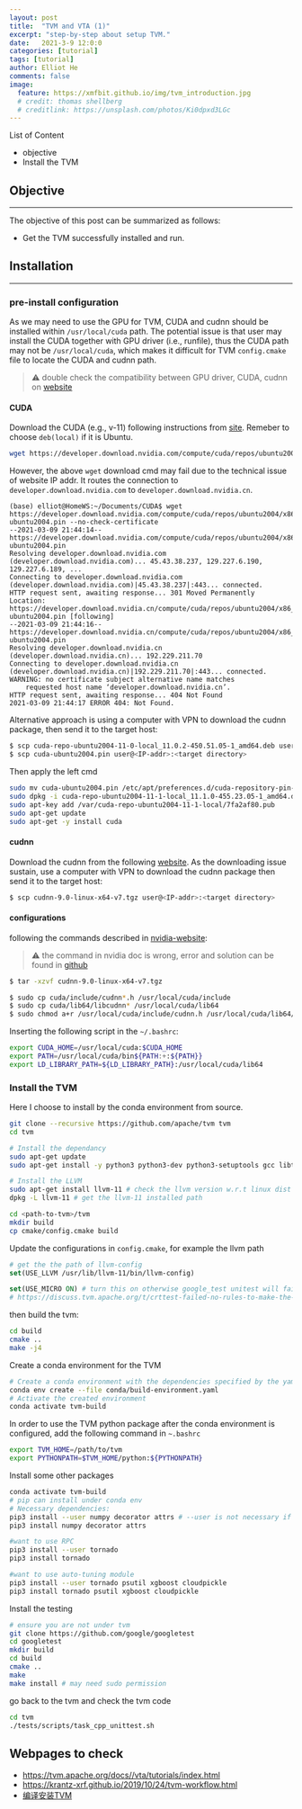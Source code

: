 ```yaml
---
layout: post
title:  "TVM and VTA (1)"
excerpt: "step-by-step about setup TVM."
date:   2021-3-9 12:0:0
categories: [tutorial]
tags: [tutorial]
author: Elliot He
comments: false
image:
  feature: https://xmfbit.github.io/img/tvm_introduction.jpg
  # credit: thomas shellberg
  # creditlink: https://unsplash.com/photos/Ki0dpxd3LGc
---
```


List of Content

- objective
- Install the TVM

## Objective
--------
The objective of this post can be summarized as follows:

- Get the TVM successfully installed and run.

## Installation

-----------------------

### pre-install configuration

As we may need to use the GPU for TVM, CUDA and cudnn should be installed within `/usr/local/cuda` path. The potential issue is that user may install the CUDA together with GPU driver (i.e., runfile), thus the CUDA path may not be `/usr/local/cuda`, which makes it difficult for TVM `config.cmake` file to locate the CUDA and cudnn path.

> :warning: double check the compatibility between GPU driver, CUDA, cudnn on [website](https://docs.nvidia.com/deploy/cuda-compatibility/index.html#binary-compatibility)

#### CUDA 

Download the CUDA (e.g., v-11) following instructions from [site](https://developer.nvidia.com/cuda-11.1.0-download-archive). Remeber to choose `deb(local)` if it is Ubuntu.

```bash
wget https://developer.download.nvidia.com/compute/cuda/repos/ubuntu2004/x86_64/cuda-ubuntu2004.pin
```

However, the above `wget` download cmd may fail due to the technical issue of website IP addr. It routes the connection to `developer.download.nvidia.com` to `developer.download.nvidia.cn`.  

```
(base) elliot@HomeWS:~/Documents/CUDA$ wget https://developer.download.nvidia.com/compute/cuda/repos/ubuntu2004/x86_64/cuda-ubuntu2004.pin --no-check-certificate
--2021-03-09 21:44:14--  https://developer.download.nvidia.com/compute/cuda/repos/ubuntu2004/x86_64/cuda-ubuntu2004.pin
Resolving developer.download.nvidia.com (developer.download.nvidia.com)... 45.43.38.237, 129.227.6.190, 129.227.6.189, ...
Connecting to developer.download.nvidia.com (developer.download.nvidia.com)|45.43.38.237|:443... connected.
HTTP request sent, awaiting response... 301 Moved Permanently
Location: https://developer.download.nvidia.cn/compute/cuda/repos/ubuntu2004/x86_64/cuda-ubuntu2004.pin [following]
--2021-03-09 21:44:16--  https://developer.download.nvidia.cn/compute/cuda/repos/ubuntu2004/x86_64/cuda-ubuntu2004.pin
Resolving developer.download.nvidia.cn (developer.download.nvidia.cn)... 192.229.211.70
Connecting to developer.download.nvidia.cn (developer.download.nvidia.cn)|192.229.211.70|:443... connected.
WARNING: no certificate subject alternative name matches
	requested host name ‘developer.download.nvidia.cn’.
HTTP request sent, awaiting response... 404 Not Found
2021-03-09 21:44:17 ERROR 404: Not Found.
```

Alternative approach is using a computer with VPN to download the cudnn package, then send it to the target host:

```bash
$ scp cuda-repo-ubuntu2004-11-0-local_11.0.2-450.51.05-1_amd64.deb user@<IP-addr>:<target directory>
$ scp cuda-ubuntu2004.pin user@<IP-addr>:<target directory>
```

Then apply the left cmd

```bash
sudo mv cuda-ubuntu2004.pin /etc/apt/preferences.d/cuda-repository-pin-600
sudo dpkg -i cuda-repo-ubuntu2004-11-1-local_11.1.0-455.23.05-1_amd64.deb
sudo apt-key add /var/cuda-repo-ubuntu2004-11-1-local/7fa2af80.pub
sudo apt-get update
sudo apt-get -y install cuda
```

#### cudnn

Download the cudnn from the following [website](https://developer.nvidia.com/cudnn). As the downloading issue sustain, use a computer with VPN to download the cudnn package then send it to the target host:

```bash
$ scp cudnn-9.0-linux-x64-v7.tgz user@<IP-addr>:<target directory>
```

#### configurations

following the commands described in [nvidia-website](https://docs.nvidia.com/deeplearning/cudnn/archives/cudnn_765/cudnn-install/index.html#installlinux-tar):

> :warning: the command in nvidia doc is wrong, error and solution can be found in [github](https://github.com/pjreddie/darknet/issues/2356#issuecomment-756701965)

```bash
$ tar -xzvf cudnn-9.0-linux-x64-v7.tgz

$ sudo cp cuda/include/cudnn*.h /usr/local/cuda/include  
$ sudo cp cuda/lib64/libcudnn* /usr/local/cuda/lib64
$ sudo chmod a+r /usr/local/cuda/include/cudnn.h /usr/local/cuda/lib64/libcudnn*		
```

Inserting the following script in the `~/.bashrc`:

```bash
export CUDA_HOME=/usr/local/cuda:$CUDA_HOME
export PATH=/usr/local/cuda/bin${PATH:+:${PATH}}
export LD_LIBRARY_PATH=${LD_LIBRARY_PATH}:/usr/local/cuda/lib64
```


### Install the TVM

Here I choose to install by the conda environment from source.

```bash
git clone --recursive https://github.com/apache/tvm tvm
cd tvm

# Install the dependancy
sudo apt-get update
sudo apt-get install -y python3 python3-dev python3-setuptools gcc libtinfo-dev zlib1g-dev build-essential cmake

# Install the LLVM
sudo apt-get install llvm-11 # check the llvm version w.r.t linux dist
dpkg -L llvm-11 # get the llvm-11 installed path

cd <path-to-tvm>/tvm
mkdir build
cp cmake/config.cmake build

```

Update the configurations in `config.cmake`, for example the llvm path

```cmake
# get the the path of llvm-config
set(USE_LLVM /usr/lib/llvm-11/bin/llvm-config)

set(USE_MICRO ON) # turn this on otherwise google_test unitest will fail
# https://discuss.tvm.apache.org/t/crttest-failed-no-rules-to-make-the-target-crttest/8450
```

then build the tvm:

```bash
cd build
cmake ..
make -j4
```

Create a conda environment for the TVM

```bash
# Create a conda environment with the dependencies specified by the yaml
conda env create --file conda/build-environment.yaml
# Activate the created environment
conda activate tvm-build
```

In order to use the TVM python package after the conda environment is configured, add the following command in `~.bashrc`

```bash
export TVM_HOME=/path/to/tvm
export PYTHONPATH=$TVM_HOME/python:${PYTHONPATH}
```

Install some other packages

```bash
conda activate tvm-build
# pip can install under conda env
# Necessary dependencies:
pip3 install --user numpy decorator attrs # --user is not necessary if using conda or virtualenv
pip3 install numpy decorator attrs

#want to use RPC
pip3 install --user tornado
pip3 install tornado

#want to use auto-tuning module
pip3 install --user tornado psutil xgboost cloudpickle
pip3 install tornado psutil xgboost cloudpickle
```

Install the testing

```bash
# ensure you are not under tvm
git clone https://github.com/google/googletest
cd googletest
mkdir build
cd build
cmake ..
make
make install # may need sudo permission
```

go back to the tvm and check the tvm code

```bash
cd tvm
./tests/scripts/task_cpp_unittest.sh
```


## Webpages to check

- https://tvm.apache.org/docs//vta/tutorials/index.html
- https://krantz-xrf.github.io/2019/10/24/tvm-workflow.html
- [编译安装TVM](https://zhuanlan.zhihu.com/p/83806067)

